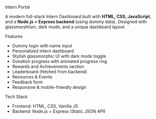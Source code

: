 Intern Portal

A modern full-stack Intern Dashboard built with **HTML, CSS, JavaScript**, and a **Node.js + Express backend** (using dummy data). Designed with glassmorphism, dark mode, and a unique dashboard layout.

Features

-  Dummy login with name input
-  Personalized intern dashboard
-  Stylish glassmorphic UI with dark mode toggle
-  Donation progress with animated progress ring
-  Rewards and Achievements section
-  Leaderboard (fetched from backend)
-  Resources & Events
-  Feedback form
- Responsive & mobile-friendly design

Tech Stack

- Frontend: HTML, CSS, Vanilla JS
- Backend: Node.js + Express (Static JSON API)


